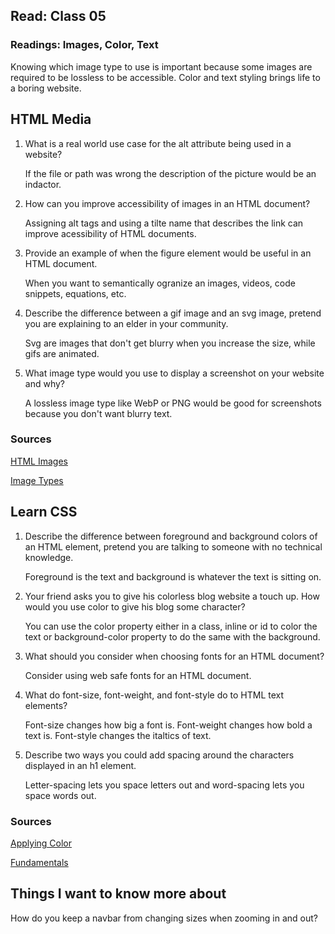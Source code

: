 ## Read: Class 05

### Readings: Images, Color, Text

Knowing which image type to use is important because some images are required to be lossless to be accessible. Color  and text styling brings life to a boring website. 

## HTML Media

1. What is a real world use case for the alt attribute being used in a website?

    If the file or path was wrong the description of the picture would be an indactor.

2. How can you improve accessibility of images in an HTML document?

    Assigning alt tags and using a tilte name that describes the link  can improve acessibility of HTML documents.

3. Provide an example of when the figure element would be useful in an HTML document.

    When you want to semantically ogranize an images, videos, code snippets, equations, etc.

4. Describe the difference between a gif image and an svg image, pretend you are explaining to an elder in your community.

    Svg are images that don't get blurry when you increase the size, while gifs are animated.

5. What image type would you use to display a screenshot on your website and why?

    A lossless image type like WebP or PNG would be good for screenshots because you don't want blurry text.

### Sources

[HTML Images](https://developer.mozilla.org/en-US/docs/Learn/HTML/Multimedia_and_embedding/Images_in_HTML)

[Image Types](https://developer.mozilla.org/en-US/docs/Web/Media/Formats/Image_types)

## Learn CSS

1. Describe the difference between foreground and background colors of an HTML element, pretend you are talking to someone with no technical knowledge.

    Foreground is the text and background is whatever the text is sitting on. 

2. Your friend asks you to give his colorless blog website a touch up. How would you use color to give his blog some character?

    You can use the color property either in a class, inline or id to color the text or background-color property to do the same with the background.

3. What should you consider when choosing fonts for an HTML document?

    Consider using web safe fonts for an HTML document.

4. What do font-size, font-weight, and font-style do to HTML text elements?

    Font-size changes how big a font is. Font-weight changes how bold a text is. Font-style changes the italtics of text.

5. Describe two ways you could add spacing around the characters displayed in an h1 element.

    Letter-spacing lets you space letters out and word-spacing lets you space words out. 

### Sources 

[Applying Color](https://developer.mozilla.org/en-US/docs/Web/CSS/CSS_Colors/Applying_color)

[Fundamentals](https://developer.mozilla.org/en-US/docs/Learn/CSS/Styling_text/Fundamentals)

## Things I want to know more about

How do you keep a navbar from changing sizes when zooming in and out?